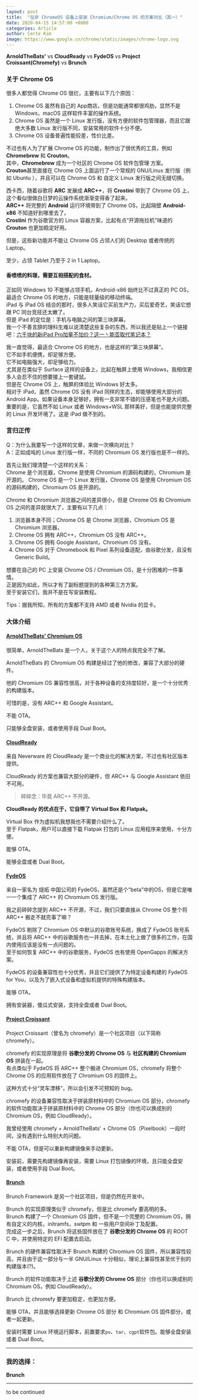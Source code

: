 ```yaml
---
layout:	post
title:	"在非 ChromeOS 设备上安装 Chromium/Chrome OS 的方案对比（其一）"
date: 2020-04-15 14:57:00 +0800
categories: Article
author: Certe Kim
image: https://www.google.cn/chrome/static/images/chrome-logo.svg
---
```


**ArnoldTheBats'** vs **CloudReady** vs **FydeOS** vs **Project Croissant(Chromefy)** vs **Brunch**


### 关于 Chrome OS
很多人都觉得 Chrome OS 很烂，主要有以下几个原因：
1. Chrome OS 虽然有自己的 App商店，但是功能通常都很鸡肋，显然不是 Windows，macOS 这样软件丰富的操作系统。
1. Chrome OS 虽然是一个 Linux 发行版，没有方便的软件包管理器，而且它跟绝大多数 Linux 发行版不同，安装常用的软件十分不便。
1. Chrome OS 设备普遍性能较差，性价比差。

不过也有人为了扩展 Chrome OS 的功能，制作出了很优秀的工具，例如 **Chromebrew** 和 **Crouton**。  
其中，**Chromebrew** 成为一个社区的 Chrome OS 软件包管理 方案。  
**Crouton**甚至直接在 Chrome OS 上面运行了一个常规的 GNU/Linux 发行版（例如 Ubuntu ），并且可以在 Chrome OS 和 自定义 Linux 发行版之间无缝切换。

西卡西，随着谷歌将 **ARC** 发展成 **ARC++**，将 **Crostini** 带到了 Chrome OS 上，这个看似很做白日梦的云操作系统渐渐变得香了起来。  
**ARC++** 将完整的 **Android** 运行环境带到了 Chrome OS，比起隔壁 **Android-x86** 不知道好到哪里去了。  
**Crostini** 作为谷歌官方的 Linux 容器方案，比起有点“开源拖拉机”味道的 **Crouton** 也更加稳定好用。  

但是，这些新功能并不能让 Chrome OS 占领人们的 Desktop 或者传统的 Laptop。

至少，占领 Tablet 乃至于 2 in 1 Laptop。


#### 香喷喷的料理，需要互相搭配的食材。
正如同 Windows 10 不能够占领手机，Android-x86 始终比不过真正的 PC OS，最适合 Chrome OS 的地方，只能是轻量级的移动终端。  
iPad 与 iPad OS 结合的那时，很多人笑话它买前生产力，买后爱奇艺，笑话它想跟 PC 同台竞技还太嫩了。  
但是 iPad 的定位是：手机与电脑之间的第三块屏幕。  
我一个不善言辞的理科生难以说清楚这些复杂的东西，所以我还是贴上一个链接吧：[六千块的新iPad Pro加量不加价？这一丶能否取代笔记本？](https://www.bilibili.com/video/BV1gi4y1n7Lx)

我一直觉得，最适合 Chrome OS 的地方，也是这样的“第三块屏幕”。  
它不如手机便携，却足够方便。  
它不如电脑强大，却足够给力。  
尤其是在类似于 Surface 这样的设备上，比起在触屏上使用 Windows，我相信更多人会忍不住的想要接上一套键鼠。  
但是在 Chrome OS 上，触屏的体验比 Windows 好太多。  
相对于 iPad，虽然 Chrome OS 没有 iPad 同样的生态，却能够使用大部分的 Android App。如果设备本身足够好，拥有一支非常不错的压感笔也不是大问题。  
重要的是，它虽然不如 Linux 或者 Windows+WSL 那样美好，但是也能提供完整的 Linux 开发环境了。这是 iPad 做不到的。


### 言归正传
Q：为什么我要写一个这样的文章，来做一次横向对比？  
A：正如成吨的 Linux 发行版一样，不同的 Chromium OS 发行版也是不一样的。

首先让我们理清楚一个这样的关系：  
Chrome 是个浏览器，Chrome 是使用 Chromium 的源码构建的，Chromium 是开源的。
Chrome OS 是一个 Linux 发行版，Chrome OS 是使用 Chromium OS 的源码构建的，Chromium OS 是开源的。

Chrome 和 Chromium 浏览器之间的差异很小，但是 Chrome OS 和 Chromium OS 之间的差异就很大了，主要有以下几点：  
1. 浏览器本身不同；Chrome OS 是 Chrome 浏览器，Chromium OS 是 Chromium 浏览器。
1. Chrome OS 拥有 ARC++，Chromium OS 没有 ARC++。
1. Chrome OS 拥有 Google Assistant，Chromium OS 没有。
1. Chrome OS 对于 Chromebook 和 Pixel 系列设备适配，由谷歌分发，且没有 Generic Build。

想要在自己的 PC 上安装 Chrome OS / Chromium OS，是十分困难的一件事情。  
正是因为如此，所以才有了副标题提到的各种第三方方案。  
至于安装它们，我并不是在写安装教程。

Tips：据我所知，所有的方案都不支持 AMD 或者 Nvidia 的显卡。

### 大体介绍

#### [ArnoldTheBats' Chromium OS](https://arnoldthebat.co.uk/wordpress/chromium-os/)
很简单，ArnoldTheBats 是一个人，关于这个人的特点我完全不了解。

ArnoldTheBats 的 Chromium OS 构建是经过了他的修改，兼容了大部分的硬件。

他的 Chromium OS 兼容性很高，对于各种设备的支持度较好，是一个十分优秀的构建版本。

可惜的是，没有 ARC++ 和 Google Assistant。

不能 OTA。

只能够全盘安装，或者使用手段 Dual Boot。

#### [CloudReady](https://www.neverware.com/)
来自 Neverware 的 CloudReady 是一个商业化的解决方案，不过也有社区版本提供。  

CloudReady 的方案也兼容大部分的硬件，但 ARC++ 与 Google Assistant 依旧不可用。

> 碎碎念：毕竟 ARC++ 不开源。

**CloudReady 的优点在于，它自带了 Virtual Box 和 Flatpak。**  

Virtual Box 作为虚拟机我想我也不需要介绍什么了。  
至于 Flatpak，用户可以直接下载 Flatpak 打包的 Linux 应用程序来使用，十分方便。

能够 OTA。

能够全盘或者 Dual Boot。

#### [FydeOS](https://fydeos.com/)
来自一家名为 燧炻 中国公司的 FydeOS，虽然还是个“beta”中的OS，但是它是唯一一个集成了 ARC++ 的 Chromium OS 发行版。

我之前碎碎念提到 ARC++ 不开源，不过，我们只要直接从 Chrome OS 整个将 ARC++ 搬走不就完事了嘛？

FydeOS 剔除了 Chromium OS 中默认的谷歌账号系统，换成了 FydeOS 账号系统，并且将 ARC++ 中的谷歌服务也一并去掉，在本土化上做了很多的工作，在国内使用应该是没有一点问题的。  
至于如何恢复 ARC++ 中的谷歌服务，FydeOS 也有使用 OpenGapps 的解决方案。

FydeOS 的设备兼容性也十分优秀，并且它们提供了为特定设备构建的 FydeOS for You，以及为了嵌入式设备和虚拟机提供的特殊构建版本。

能够 OTA。

拥有安装器，傻瓜式安装，支持全盘或者 Dual Boot。

#### [Project Croissant](https://github.com/imperador/chromefy)
Project Croissant（曾名为 chromefy）是一个社区项目（以下简称 chromefy）。

chromefy 的实现原理是将 **谷歌分发的 Chrome OS** 与 **社区构建的 Chromium OS** 拼装在一起。  
有点类似于 FydeOS 将 ARC++ 整个搬进 Chromium OS，chromefy 将整个 Chrome OS 的应用软件放在了 Chromium OS 的固件上。

这种方式十分“灵车漂移”，所以会引发不可预知的 bug。

chromefy 的设备兼容性取决于拼装原材料中的 Chromium OS 部分，chromefy 的软件功能取决于拼装原材料中的 Chrome OS 部分（你也可以换成别的 Chromium OS，例如 CloudReady）。

我曾经使用 chromefy + ArnoldTheBats' + Chrome OS（Pixelbook）一段时间，没有遇到什么特别大的问题。

不能 OTA，但是可以重新构建镜像来手动更新。

安装前，需要先构建镜像再安装，需要 Linux 打包镜像的环境，且只能全盘安装，或者使用手段 Dual Boot。

#### [Brunch](https://github.com/sebanc/brunch)
Brunch Framework 是另一个社区项目，但是仍然在开发中。

Brunch 的实现原理类似于 chromefy，但是比 chromefy 要高明的多。  
Brunch 构建了一个 Chromium OS 固件，但不是一个完整的 Chromium OS，拥有自定义的内核，initramfs，swtpm 和 一些用户空间补丁及配置。  
完成这一步之后，Brunch 将这些固件放在了 **谷歌分发的 Chrome OS** 的 ROOT C 中，并使用特定的 EFI 配置去启动。

Brunch 的硬件兼容性取决于 Brunch 构建的 Chromium OS 固件，所以兼容性较高，并且由于这一部分与一半 GNU/Linux 十分相似，理论上兼容性甚至优于别的构建版本(?)。

Brunch 的软件功能取决于上述 **谷歌分发的 Chrome OS** 部分（你也可以换成别的 Chromium OS，例如 CloudReady）。

Brunch 比 chromefy 要更加稳定，也更加方便。

能够 OTA，并且能够选择更新 Chrome OS 部分 和 Chromium OS 固件部分，或者一起更新。

安装时需要 Linux 环境运行脚本，前置要求```pv```、```tar```、```cgpt```软件包。能够全盘安装或者 Dual Boot。

---

### 我的选择：

**Brunch**

---
to be continued